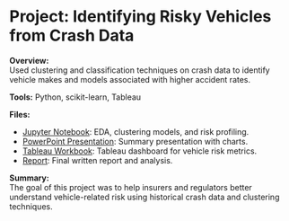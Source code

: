 # Project: Identifying Risky Vehicles from Crash Data

**Overview:**  
Used clustering and classification techniques on crash data to identify vehicle makes and models associated with higher accident rates.

**Tools:** Python, scikit-learn, Tableau

**Files:**

- [Jupyter Notebook](https://github.com/BADKINS17/ProjectShowcase/blob/main/RiskyVehicles/RiskyVehicles.ipynb): EDA, clustering models, and risk profiling.
- [PowerPoint Presentation](https://github.com/BADKINS17/ProjectShowcase/blob/main/RiskyVehicles/RiskyVehicles.pptx): Summary presentation with charts.
- [Tableau Workbook](https://github.com/BADKINS17/ProjectShowcase/blob/main/RiskyVehicles/RiskyVehicles.twbx): Tableau dashboard for vehicle risk metrics.
- [Report](https://github.com/BADKINS17/ProjectShowcase/blob/main/RiskyVehicles/RiskyVehicles.docx): Final written report and analysis.

**Summary:**  
The goal of this project was to help insurers and regulators better understand vehicle-related risk using historical crash data and clustering techniques.
